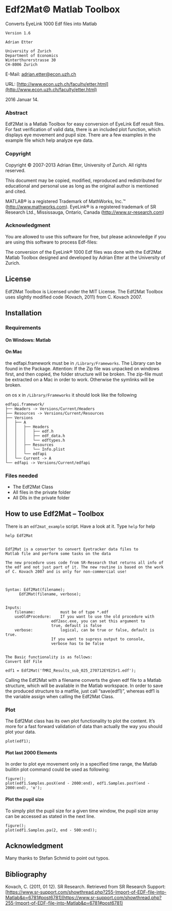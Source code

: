 # Edf2Mat© Matlab Toolbox
Converts EyeLink 1000 Edf files into Matlab

	Version 1.6

	Adrian Etter

	University of Zurich
	Department of Economics
	Winterthurerstrasse 30
	CH-8006 Zurich

E-Mail: adrian.etter@econ.uzh.ch

URL:	[http://www.econ.uzh.ch/faculty/etter.html](http://www.econ.uzh.ch/faculty/etter.html)

2016 Januar 14.

### Abstract

Edf2Mat is a Matlab Toolbox for easy conversion of EyeLink Edf result files. For fast verification of valid data, there is an included plot function, which displays eye movement and pupil size. There are a few examples in the example file which help analyze eye data.


### Copyright

Copyright © 2007-2013 Adrian Etter, University of Zurich. All rights reserved.


This document may be copied, modified, reproduced and redistributed for educational and personal use as long as the original author is mentioned and cited. 

MATLAB® is a registered Trademark of MathWorks, Inc.™ (http://www.mathworks.com).
EyeLink® is a registered trademark of SR Research Ltd., Mississauga, Ontario, Canada (http://www.sr-research.com)

### Acknowledgment


You are allowed to use this software for free, but please acknowledge if you are using this software to process Edf-files:

The conversion of the EyeLink® 1000 Edf files was done with the Edf2Mat Matlab Toolbox designed and developed by Adrian Etter at the University of Zurich.


## License


Edf2Mat Toolbox is Licensed under the MIT License.
The Edf2Mat Toolbox uses slightly modified code (Kovach, 2011) from C. Kovach 2007.


## Installation


### Requirements


#### On Windows: Matlab


#### On Mac

the edfapi.framework must be in `/Library/Frameworks`. The Library can be found in the Package. Attention: If the Zip file was unpacked on windows first, and then copied, the folder structure will be broken. The zip-file must be extracted on a Mac in order to work. Otherwise the symlinks will be broken.

on os x in `/Library/Frameworks` it should look like the following

```
edfapi.framework/
├── Headers -> Versions/Current/Headers
├── Resources -> Versions/Current/Resources
├── Versions
│   ├── A
│   │   ├── Headers
│   │   │   ├── edf.h
│   │   │   ├── edf_data.h
│   │   │   └── edftypes.h
│   │   ├── Resources
│   │   │   └── Info.plist
│   │   └── edfapi
│   └── Current -> A
└── edfapi -> Versions/Current/edfapi
```


### Files needed


- The Edf2Mat Class
- All files in the private folder
- All Dlls in the private folder

## How to use Edf2Mat – Toolbox


There is an `edf2mat_example` script. Have a look at it.
Type `help` for help

	help Edf2Mat


  	Edf2Mat is a converter to convert Eyetracker data files to
  	Matlab file and perform some tasks on the data
 
  	The new procedure uses code from SR-Research that returns all info of
  	the edf and not just part of it. The new routine is based on the work
  	of C. Kovach 2007 and is only for non-commercial use!
 
  
 
  	Syntax: Edf2Mat(filename);
          Edf2Mat(filename, verbose);
 	

 	Inputs:
    	filename:           must be of type *.edf     
    	useOldProcedure:    If you want to use the old procedure with
                        edf2asc.exe, you can set this argument to
                        true, default is false
    	verbose:            logical, can be true or false, default is true.
                        If you want to supress output to console, 
                        verbose has to be false


	The Basic functionality is as follows:
	Convert Edf File

	edf1 = Edf2Mat('fMRI_Results_sub_025_270712EYE25r1.edf');


Calling the Edf2Mat with a filename converts the given edf file to a Matlab structure, which will be available in the Matlab workspace.
In order to save the produced structure to a matfile, just call “save(edf1)”, whereas edf1 is the variable assign when calling the Edf2Mat Class.



### Plot

The Edf2Mat class has its own plot functionality to plot the content. It’s more for a fast forward validation of data than actually the way you should plot your data.


`plot(edf1);`



#### Plot last 2000 Elements

In order to plot eye movement only in a specified time range, the Matlab builitin plot command could be used as following:

```
figure();
plot(edf1.Samples.posX(end - 2000:end), edf1.Samples.posY(end - 2000:end), 'o');
```

#### Plot the pupil size

To simply plot the pupil size for a given time window, the pupil size array can be accessed as stated in the next line.

```
figure();
plot(edf1.Samples.pa(2, end - 500:end));
```

## Acknowledgment
Many thanks to Stefan Schmid to point out typos.


## Bibliography
Kovach, C. (2011, 01 12). SR Research. Retrieved from SR Research Support: [https://www.sr-support.com/showthread.php?255-Import-of-EDF-file-into-Matlab&p=6781#post6781](https://www.sr-support.com/showthread.php?255-Import-of-EDF-file-into-Matlab&p=6781#post6781)



